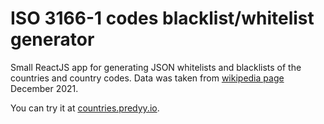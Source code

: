 # ISO 3166-1 codes blacklist/whitelist generator
Small ReactJS app for generating JSON whitelists and blacklists of the countries and country codes. Data was taken from [wikipedia page](https://en.wikipedia.org/wiki/ISO_3166-1) December 2021.

You can try it at [countries.predyy.io](https://countries.predyy.io).